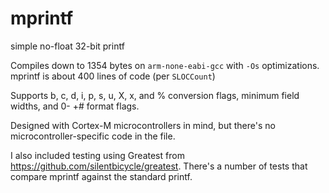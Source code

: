 # mprintf
simple no-float 32-bit printf

Compiles down to 1354 bytes on `arm-none-eabi-gcc` with `-Os` optimizations.
mprintf is about 400 lines of code (per `SLOCCount`)

Supports b, c, d, i, p, s, u, X, x, and % conversion flags, minimum field widths, and 0- +# format flags.

Designed with Cortex-M microcontrollers in mind, but there's no microcontroller-specific code in the file.

I also included testing using Greatest from https://github.com/silentbicycle/greatest. There's a number of tests that compare mprintf against the standard printf.
